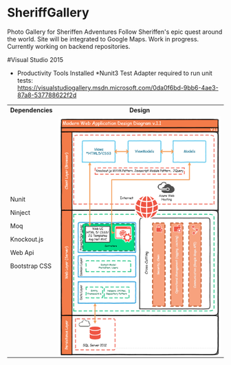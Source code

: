 # SheriffGallery
Photo Gallery for Sheriffen Adventures
Follow Sheriffen's epic quest around the world. Site will be integrated to Google Maps.
Work in progress. 
Currently working on backend repositories.

#Visual Studio 2015
* Productivity Tools Installed
*Nunit3 Test Adapter required to run unit tests: <br>https://visualstudiogallery.msdn.microsoft.com/0da0f6bd-9bb6-4ae3-87a8-537788622f2d

<table>
  <tr>
    <th>Dependencies</th>
    <th>Design</th>
  </tr>
  <tr>
    <td> 
         <p>Nunit</p>
         <p>Ninject</p>
         <p>Moq</p>
         <p>Knockout.js</p>
         <p>Web Api</p>
         <p>Bootstrap CSS</p>
     </td>
    <td rowspan="2"><img align="center" src="https://github.com/sheriffjohn/SheriffGallery/blob/master/WebDesign.PNG" ></td>
  </tr>
  <tr>
    <td></td>
  </tr>
</table>






